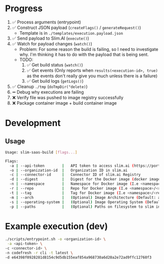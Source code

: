 
# Progress

1. ✅ Process arguments (entrypoint)
1. ✅ Construct JSON payload (`createFlags()` / `generateRequest()`)
    * Template is in `./templates/execution.payload.json`
1. ✅ Send payload to Slim.AI (`execute()`)
1. ✅ Watch for payload changes (`watch()`)
    * Problem: For some reason the build is failing, so I need to investigate why. I'm thinking it has to do with the payload that is being sent.
    * TODO:
        1. ✅ Get build status (`watch()`)
        2. ✅ Get events (Only reports when `results(<execution-id>, true)` as the events don't really give you much unless there is a failure)
        3. ✅ Get build logs (`getLogs()`)
1. ✅ Cleanup `./tmp` (`doTmpDir("delete)`)
1. ➖ Debug why executions are failing
1. ❌ Verify file was pushed to image registry successfully
1. ❌ Package container image + build container image


# Development

## Usage

```bash
Usage: slim-saas-build [flags...]

Flags:
  -a | --api-token        |   API token to access slim.ai (https://portal.slim.dev/settings)
  -o | --organization-id  |   Organization ID in slim.ai
  -c | --connector-id     |   Connector ID of slim.ai Registry
  -d | --digest           |   Digest for the Docker image (docker image inspect <namespace>/<repo>:<tag> | jq .[].RepoDigests -c | cut -d : -f 2 | cut -d '"' -f 1)
  -n | --namespace        |   Namespace for Docker image (I.e <namespace>/<repo>:<tag>)
  -r | --repo             |   Repo for Docker image (I.e <namespace>/<repo>:<tag>)
  -t | --tag              |   Tag for Docker image (I.e <namespace>/<repo>:<tag>)
  -m | --arch             |   (Optional) Image Architecture (Default: amd64)
  -s | --operating-system |   (Optional) Image Operating System (Default: linux)
  -p | --paths            |   (Optional) Paths on filesystem to slim in comma separated list (I.e /usr,/bin,/etc
```

# Example execution (dev)

```bash
./scripts/entrypoint.sh -o <organization-id> \
 -a <api-token> \
-c <connector-id> \
-n codefresh -r cli -t latest \
-d e64398f0928281d8154c9d5db155eaf854a968730a6d20a2e72ad9ffc12760f3
```